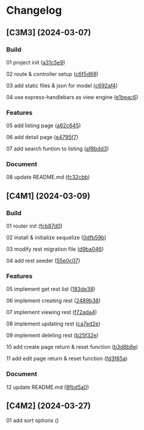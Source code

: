 # Changelog

## [C3M3] (2024-03-07)

### Build

01 project init ([a31c5e9](https://github.com/Alejandrocsdev/restList/commit/a31c5e92a72610e8fb8b1a832b3a20643eb66701))

02 route & controller setup ([c6f5d68](https://github.com/Alejandrocsdev/restList/commit/c6f5d689e219908ba7e9aca609abff7f265d6f68))

03 add static files & json for model ([c692af4](https://github.com/Alejandrocsdev/restList/commit/c692af4261b8441b5527c13e330b989ebb039227))

04 use express-handlebars as view engine ([e1beac6](https://github.com/Alejandrocsdev/restList/commit/e1beac69401aa14f6fdf6b0a639a71e2eb2bbbb0))

### Features

05 add listing page ([a62c645](https://github.com/Alejandrocsdev/restList/commit/a62c64547d08bca3ef79ede4af80bbde2c946d5d))

06 add detail page ([e4795f7](https://github.com/Alejandrocsdev/restList/commit/e4795f77850c1a0475982c51dbb0ae3c6f463dd9))

07 add search funtion to listing ([af8bdd3](https://github.com/Alejandrocsdev/restList/commit/af8bdd3a44a4b35aff82caef8562b96b5af55587))

### Document

08 update README.md ([fc32cbb](https://github.com/Alejandrocsdev/restList/commit/fc32cbb1b7f7fa7c7b89f9be120419f3b44cec11))

## [C4M1] (2024-03-09)

### Build

01 router init ([fcb87d0](https://github.com/Alejandrocsdev/restList/commit/fcb87d05db4e43ae716fcb6f0250abc0a4a4aa85))

02 install & initialize sequelize ([0dfb59b](https://github.com/Alejandrocsdev/restList/commit/0dfb59bc0a70d377c8e08711be3ee7b596eeefb6))

03 modify rest migration file ([d9ba046](https://github.com/Alejandrocsdev/restList/commit/d9ba046b81d3c18b465cc69614f012192ba5a04f))

04 add rest seeder ([55e0c07](https://github.com/Alejandrocsdev/restList/commit/55e0c0724993ba1f7cbbcdf2a5590a2248f04546))

### Features

05 implement get rest list ([183de38](https://github.com/Alejandrocsdev/restList/commit/183de381e61929af3e9b9e75165df7138878097d))

06 implement creating rest ([2489b38](https://github.com/Alejandrocsdev/restList/commit/2489b387479571194309103e81a348c4dd31b0b8))

07 implement viewing rest ([f72ada4](https://github.com/Alejandrocsdev/restList/commit/f72ada4c220cbf72d7a4a4b508fc7a57d59720fe))

08 implement updating rest ([ca7ed2e](https://github.com/Alejandrocsdev/restList/commit/ca7ed2e5dc2595cbb2619afc7705d5ff2cb8762f))

09 implement deleting rest ([b25f32e](https://github.com/Alejandrocsdev/restList/commit/b25f32eca40a874a29c8af1d3d537a0b63c89388))

10 add create page return & reset function ([b3d8b8e](https://github.com/Alejandrocsdev/restList/commit/b3d8b8e0764f289878e19c2327e635b2a41efa63))

11 add edit page return & reset function ([fd3f85a](https://github.com/Alejandrocsdev/restList/commit/fd3f85af825ad94abc812fa200022e8cd9ed329b))

### Document

12 update README.md ([8fbd5a0](https://github.com/Alejandrocsdev/restList/commit/8fbd5a06c53b1f8a1ac5681d373a3f52aa287c98))

## [C4M2] (2024-03-27)

01 add sort options ([](https://github.com/Alejandrocsdev/restList/commit/))